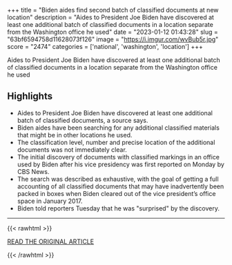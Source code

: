 +++
title = "Biden aides find second batch of classified documents at new location"
description = "Aides to President Joe Biden have discovered at least one additional batch of classified documents in a location separate from the Washington office he used"
date = "2023-01-12 01:43:28"
slug = "63bf6594758d11628073f126"
image = "https://i.imgur.com/wvBub5r.jpg"
score = "2474"
categories = ['national', 'washington', 'location']
+++

Aides to President Joe Biden have discovered at least one additional batch of classified documents in a location separate from the Washington office he used

## Highlights

- Aides to President Joe Biden have discovered at least one additional batch of classified documents, a source says.
- Biden aides have been searching for any additional classified materials that might be in other locations he used.
- The classification level, number and precise location of the additional documents was not immediately clear.
- The initial discovery of documents with classified markings in an office used by Biden after his vice presidency was first reported on Monday by CBS News.
- The search was described as exhaustive, with the goal of getting a full accounting of all classified documents that may have inadvertently been packed in boxes when Biden cleared out of the vice president’s office space in January 2017.
- Biden told reporters Tuesday that he was "surprised" by the discovery.

---

{{< rawhtml >}}
  <p class="article-category">
    <a target="_blank" href="https://www.nbcnews.com/politics/white-house/biden-aides-find-second-batch-classified-documents-new-location-rcna65371">READ THE ORIGINAL ARTICLE</a>
  </p>
{{< /rawhtml >}}
